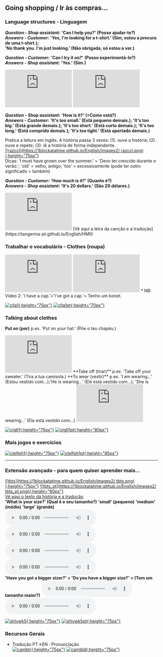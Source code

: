## Going shopping / Ir às compras...

### Language structures - Linguagem

***Question - Shop assistant:*** **'Can I help you?' (Posso ajudar-te?)**  
***Answers - Customer:*** **'Yes, I'm looking for a t-shirt.' (Sim, estou a procura de uma t-shirt.);**   
**'No thank you. I'm just looking.' (Não obrigada, só estou a ver.)**  

***Question - Customer:*** **'Can I try it on?' (Posso experimentá-lo?)**  
***Answers - Shop assistant:*** **'Yes.' (Sim.)**  

<iframe width="220" height="124" src="https://www.youtube.com/embed/GiD96zZhunw" frameborder="0" allow="accelerometer; autoplay; encrypted-media; gyroscope; picture-in-picture" allowfullscreen></iframe> <iframe width="220" height="124" src="https://www.youtube.com/embed/-qaHrzxuphU" frameborder="0" allow="accelerometer; autoplay; encrypted-media; gyroscope; picture-in-picture" allowfullscreen></iframe>  

***Question - Shop assistant:*** **'How is it?' (=Como está?)**  
***Answers - Customer:*** **'It's too small.' (Está pequeno demais.); 'It's too big.' (Está grande demais.); 'It's too short.' (Está curto demais.); 'It's too long.' (Está comprido demais.); 'It's too tight.' (Está apertado demais.)**  

Pratica a leitura em inglês. A história passa 3 vezes: (1). ouve a história; (2). ouve e repete; (3). lê a história de forma independente.  
[![razccl](https://1blockatatime.github.io/English/images2/ razccl.png){:height="75px"}](https://www.youtube.com/watch?v=gMC22aUQM9c)  
Dicas: 'I must have grown over the summer.' = 'Devo ter crescido durante o verão.'; 'old' = velho, antigo; 'too' = excessivamente (pode ter outro significado = também)  

***Question - Customer:*** **'How much is it?' (Quanto é?)**  
***Answers - Shop assistant:*** **'It's 20 dollars.' (São 20 dólares.)**  

<iframe width="220" height="124" src="https://www.youtube.com/embed/MLyFZyh7mM0" frameborder="0" allow="accelerometer; autoplay; encrypted-media; gyroscope; picture-in-picture" allowfullscreen></iframe>  
[Vê aqui a letra da canção e a tradução](https://tangerina-pt.github.io/English/HMII)  

<!--- ### Tarefa principal - exercícios dos diálogos

Já trabalhaste a linguagem de ir às compras? Então estás pronto para fazer os exercícios dos diálogos. Primeiro podes ver e ouvir. Verás que algumas falas no diálogo demoram a aparecer - mas que há dicas visuais para te dar a ideia sobre o que a personagem vai dizer a seguir. Desafia-te a ver se consegues lembrar o que é para dizer quando as falas demoram. Bom trabalho!   

<iframe width="198" height="112" src="https://www.youtube.com/embed/tDM3D8D_Ljg" frameborder="0" allow="accelerometer; autoplay; encrypted-media; gyroscope; picture-in-picture" allowfullscreen></iframe> <iframe width="198" height="112" src="https://www.youtube.com/embed/8VPb81y6ZWw" frameborder="0" allow="accelerometer; autoplay; encrypted-media; gyroscope; picture-in-picture" allowfullscreen></iframe> <iframe width="198" height="112" src="https://www.youtube.com/embed/Kh-somlGSqA" frameborder="0" allow="accelerometer; autoplay; encrypted-media; gyroscope; picture-in-picture" allowfullscreen></iframe>  --->

### Trabalhar o vocabulário - Clothes (roupa) 

<iframe width="220" height="124" src="https://www.youtube.com/embed/taoCF1cKZSY" frameborder="0" allow="accelerometer; autoplay; encrypted-media; gyroscope; picture-in-picture" allowfullscreen></iframe>  <iframe width="220" height="124" src="https://www.youtube.com/embed/jNg3KuUFkxU" frameborder="0" allow="accelerometer; autoplay; encrypted-media; gyroscope; picture-in-picture" allowfullscreen></iframe>  
* NB: Vídeo 2: 'I have a cap.'='I've got a cap.'= Tenho um bonet.

<!---[![cldd1](https://1blockatatime.github.io/English/images2/cldd1.PNG){:height="75px"}](https://www.digitaldialects.com/English/Clothes.htm) [![cldd1pt](https://1blockatatime.github.io/English/images2/cldd1_pt.png){:height="80px"}](https://www.digitaldialects.com/English/Clothes.htm)--->    
[![clla1](https://1blockatatime.github.io/English/images2/clla1.PNG){:height="75px"}](https://learningapps.org/10043443) [![clla1pt](https://1blockatatime.github.io/English/images2/clla1_pt.png){:height="70px"}](https://learningapps.org/10043443)   

### Talking about clothes

**Put on (por)** p.ex. 'Put on your hat.' (Põe o teu chapéu.)  
<iframe width="220" height="124" src="https://www.youtube.com/embed/-jBfb33_KHU" frameborder="0" allow="accelerometer; autoplay; encrypted-media; gyroscope; picture-in-picture" allowfullscreen></iframe>  
**Take off (tirar)** p.ex. 'Take off your sweater.' (Tira a tua camisola.)   
**To wear (vestir)** p.ex. 'I am wearing...' (Estou vestido com...);'He is wearing...' (Ele está vestido com...); 'She is wearing...' (Ela está vestido com...)  
<iframe width="220" height="124" src="https://www.youtube.com/embed/_Y_fNXEu0tA" frameborder="0" allow="accelerometer; autoplay; encrypted-media; gyroscope; picture-in-picture" allowfullscreen></iframe>     

[![clgtl1](https://1blockatatime.github.io/English/images2/clgtl1.PNG){:height="75px"}](https://www.gamestolearnenglish.com/clothes-game/) [![clgtl1pt](https://1blockatatime.github.io/English/images2/clgtl1_pt.png){:height="80px"}](https://www.gamestolearnenglish.com/clothes-game/)  

### Mais jogos e exercícios

[![clelfph1](https://1blockatatime.github.io/English/images2/clelfph1.PNG){:height="75px"}](https://en.islcollective.com/video-lessons/clothes-im-wearing) [![clelfph1pt](https://1blockatatime.github.io/English/images2/clelfph1_pt.png){:height="85px"}](https://en.islcollective.com/video-lessons/clothes-im-wearing)  

<!---[![cleslgw1](https://1blockatatime.github.io/English/images2/cleslgw1.PNG){:height="75px"}](http://www.eslgamesworld.com/members/games/vocabulary/memoryaudio/clothes%20and%20color/index.html) [![cleslgw1pt](https://1blockatatime.github.io/English/images2/cleslgw1_pt.png){:height="65px"}](http://www.eslgamesworld.com/members/games/vocabulary/memoryaudio/clothes%20and%20color/index.html)   
[![clsm](https://1blockatatime.github.io/English/images2/clsm.PNG){:height="75px"}](https://www.freddiesville.com/games/clothes-sentence-monkey-game/) [![clsmpt](https://1blockatatime.github.io/English/images2/clsm_pt.png){:height="85px"}](https://www.freddiesville.com/games/clothes-sentence-monkey-game/)-->  

***

### Extensão avançado - para quem quiser aprender mais...
[![tbts](https://1blockatatime.github.io/English/images2/
tbts.png){:height="75px"}](https://www.youtube.com/embed/njpc4vp1Z3I) [![tbts_pt](https://1blockatatime.github.io/English/images2/
tbts_pt.png){:height="80px"}](https://www.youtube.com/embed/njpc4vp1Z3I)  
[Vê aqui o texto da história e a tradução](https://tangerina-pt.github.io/English/TBTS)  
**'What is your size?' (Qual é o seu tamanho?)** **'small' (pequeno)** **'medium' (médio)** **'large' (grande)**  
<audio src="https://1blockatatime.github.io/English/audio/whatsize.mp3" controls preload></audio> <audio src="https://1blockatatime.github.io/English/audio/small.mp3" controls preload></audio> <audio src="https://1blockatatime.github.io/English/audio/medium.mp3" controls preload></audio> <audio src="https://1blockatatime.github.io/English/audio/large.mp3" controls preload></audio>    
**'Have you got a bigger sizer?' = 'Do you have a bigger size?' = (Tem um tamanho maior?)**
<audio src="https://1blockatatime.github.io/English/audio/gotbigger.mp3" controls preload></audio> <audio src="https://1blockatatime.github.io/English/audio/havebigger.mp3" controls preload></audio>    

[![shlvwk5](https://1blockatatime.github.io/English/images2/shlvwk5.PNG){:height="75px"}](https://www.liveworksheets.com/ox392277pt) [![shlvwk5pt](https://1blockatatime.github.io/English/images2/shlvwk5_pt.png){:height="75px"}](https://www.liveworksheets.com/ox392277pt)

### Recursos Gerais  
* Tradução PT->EN  :  Pronunciação  
[![cambtr](https://1blockatatime.github.io/English/images/cambtr.PNG){:height="75px"}](https://dictionary.cambridge.org/translate/) [![cambld](https://1blockatatime.github.io/English/images/cambld.PNG){:height="75px"}](https://dictionary.cambridge.org/dictionary/learner-english/)  
